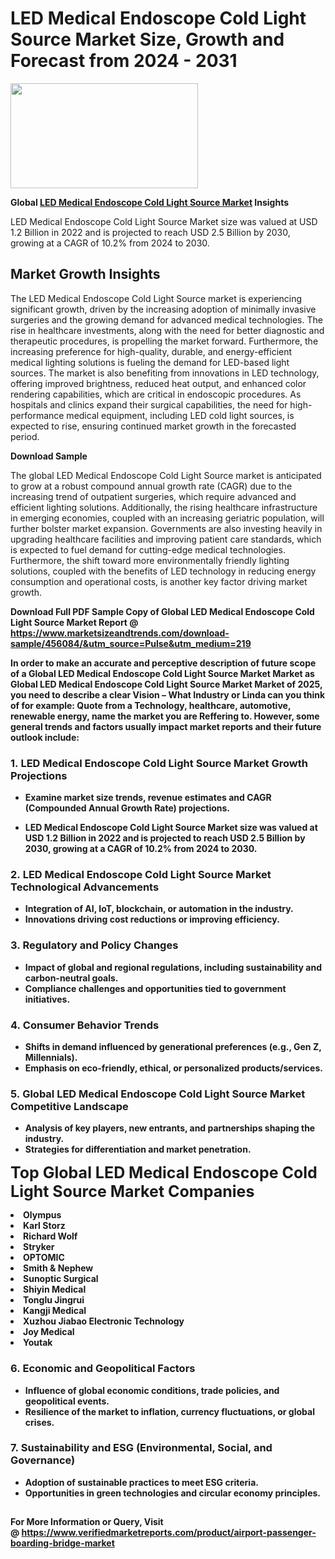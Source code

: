 <H1>LED Medical Endoscope Cold Light Source Market Size, Growth and Forecast from 2024 - 2031</H1><img class="aligncenter size-medium wp-image-584254" src="https://thirdeyenews.in/wp-content/uploads/2024/09/Global-Market-Research-300x168.jpeg" alt="" width="300" height="168" /><p><strong>Global&nbsp;<a href="https://www.marketsizeandtrends.com/download-sample/456084/&amp;utm_source=Pulse&amp;utm_medium=219">LED Medical Endoscope Cold Light Source Market</a> Insights</strong></p><p>LED Medical Endoscope Cold Light Source Market size was valued at USD 1.2 Billion in 2022 and is projected to reach USD 2.5 Billion by 2030, growing at a CAGR of 10.2% from 2024 to 2030.</p><p><h2>Market Growth Insights</h2> <p>The LED Medical Endoscope Cold Light Source market is experiencing significant growth, driven by the increasing adoption of minimally invasive surgeries and the growing demand for advanced medical technologies. The rise in healthcare investments, along with the need for better diagnostic and therapeutic procedures, is propelling the market forward. Furthermore, the increasing preference for high-quality, durable, and energy-efficient medical lighting solutions is fueling the demand for LED-based light sources. The market is also benefiting from innovations in LED technology, offering improved brightness, reduced heat output, and enhanced color rendering capabilities, which are critical in endoscopic procedures. As hospitals and clinics expand their surgical capabilities, the need for high-performance medical equipment, including LED cold light sources, is expected to rise, ensuring continued market growth in the forecasted period.</p> <p><strong>Download Sample</strong></p> <p>The global LED Medical Endoscope Cold Light Source market is anticipated to grow at a robust compound annual growth rate (CAGR) due to the increasing trend of outpatient surgeries, which require advanced and efficient lighting solutions. Additionally, the rising healthcare infrastructure in emerging economies, coupled with an increasing geriatric population, will further bolster market expansion. Governments are also investing heavily in upgrading healthcare facilities and improving patient care standards, which is expected to fuel demand for cutting-edge medical technologies. Furthermore, the shift toward more environmentally friendly lighting solutions, coupled with the benefits of LED technology in reducing energy consumption and operational costs, is another key factor driving market growth.</p> <p><strong></p><p><span class=""><strong>Download Full PDF Sample Copy of Global LED Medical Endoscope Cold Light Source Market Report</strong> @ <a href="https://www.marketsizeandtrends.com/download-sample/456084/&amp;utm_source=Pulse&amp;utm_medium=219" target="_blank">https://www.marketsizeandtrends.com/download-sample/456084/&amp;utm_source=Pulse&amp;utm_medium=219</a></span></p><p>In order to make an accurate and perceptive description of future scope of a Global&nbsp;LED Medical Endoscope Cold Light Source Market Market as Global&nbsp;LED Medical Endoscope Cold Light Source Market Market of 2025, you need to describe a clear Vision &ndash; What Industry or Linda can you think of for example: Quote from a Technology, healthcare, automotive, renewable energy, name the market you are Reffering to. However, some general trends and factors usually impact market reports and their future outlook include:</p><h3>1.&nbsp;<strong>LED Medical Endoscope Cold Light Source Market Growth Projections</strong></h3><ul><li>Examine market size trends, revenue estimates and CAGR (Compounded Annual Growth Rate) projections.</li><li><p>LED Medical Endoscope Cold Light Source Market size was valued at USD 1.2 Billion in 2022 and is projected to reach USD 2.5 Billion by 2030, growing at a CAGR of 10.2% from 2024 to 2030.</p></li></ul><h3>2.&nbsp;<strong>LED Medical Endoscope Cold Light Source Market Technological Advancements</strong></h3><ul><li>Integration of AI, IoT, blockchain, or automation in the industry.</li><li>Innovations driving cost reductions or improving efficiency.</li></ul><h3>3.&nbsp;<strong>Regulatory and Policy Changes</strong></h3><ul><li>Impact of global and regional regulations, including sustainability and carbon-neutral goals.</li><li>Compliance challenges and opportunities tied to government initiatives.</li></ul><h3>4.&nbsp;<strong>Consumer Behavior Trends</strong></h3><ul><li>Shifts in demand influenced by generational preferences (e.g., Gen Z, Millennials).</li><li>Emphasis on eco-friendly, ethical, or personalized products/services.</li></ul><h3>5.&nbsp;<strong>Global LED Medical Endoscope Cold Light Source Market Competitive Landscape</strong></h3><ul><li>Analysis of key players, new entrants, and partnerships shaping the industry.</li><li>Strategies for differentiation and market penetration.</li></ul><p data-pm-slice="1 1 []"><span style="color: inherit; font-family: inherit; font-size: 25px;">Top Global LED Medical Endoscope Cold Light Source Market Companies</span></p><div class="" data-test-id=""><p><li>Olympus</li><li> Karl Storz</li><li> Richard Wolf</li><li> Stryker</li><li> OPTOMIC</li><li> Smith & Nephew</li><li> Sunoptic Surgical</li><li> Shiyin Medical</li><li> Tonglu Jingrui</li><li> Kangji Medical</li><li> Xuzhou Jiabao Electronic Technology</li><li> Joy Medical</li><li> Youtak</li></p></div><h3>6.&nbsp;<strong>Economic and Geopolitical Factors</strong></h3><ul><li>Influence of global economic conditions, trade policies, and geopolitical events.</li><li>Resilience of the market to inflation, currency fluctuations, or global crises.</li></ul><h3>7.&nbsp;<strong>Sustainability and ESG (Environmental, Social, and Governance)</strong></h3><ul><li>Adoption of sustainable practices to meet ESG criteria.</li><li>Opportunities in green technologies and circular economy principles.</li></ul><h2><strong style="font-size: 14px;">For More Information or Query, Visit @&nbsp;</strong><a style="background-color: #ffffff; font-size: 14px;" href="https://www.marketsizeandtrends.com/report/led-medical-endoscope-cold-light-source-market/" target="_blank">https://www.verifiedmarketreports.com/product/airport-passenger-boarding-bridge-market</a></h2>
